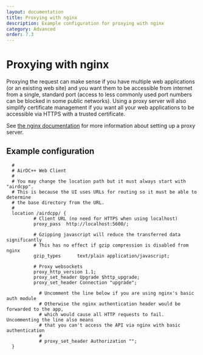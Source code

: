 ```yaml
---
layout: documentation
title: Proxying with nginx
description: Example configuration for proxying with nginx
category: Advanced
order: 7.3
---
```


# Proxying with nginx

Proxying the request can make sense if you have multiple web applications (or an existing web site) and you want them to be accessible from internet from a single, standard port (access to less commonly used port numbers can be blocked in some public networks). Using a proxy server will also simplify certificate management if you want all your web applications to be accessible via HTTPS with a trusted certificate.

See [the nginx documentation](http://nginx.org/en/docs/beginners_guide.html#proxy) for more information about setting up a proxy server.


## Example configuration

```
  #	
  # AirDC++ Web Client
  #
  # You may change the location path but it must always start with "airdcpp".
  # This is because the UI uses URLs for routing so it must be able to determine
  # the base directory from the URL.
  #
  location /airdcpp/ {
          # Client URL (no need for HTTPS when using localhost)
          proxy_pass  http://localhost:5600/;

          # Gzipping javascript will reduce the transferred data significantly
          # This has no effect if gzip compression is disabled from nginx
          gzip_types      text/plain application/javascript;

          # Proxy websockets
          proxy_http_version 1.1;
          proxy_set_header Upgrade $http_upgrade;
          proxy_set_header Connection "upgrade";

            # Uncomment the line below if you are using nginx's basic auth module
            # Otherwise the nginx authentication header would be forwarded to the app, 
            # which would cause all HTTP requests to fail. Uncommenting the line also means 
            # that you can't access the API via nginx with basic authentication
            #
            # proxy_set_header Authorization "";
  }
```